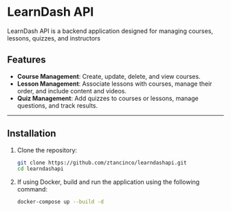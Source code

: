 # LearnDash API

LearnDash API is a backend application designed for managing courses, lessons, quizzes, and instructors
## Features

- **Course Management**: Create, update, delete, and view courses.
- **Lesson Management**: Associate lessons with courses, manage their order, and include content and videos.
- **Quiz Management**: Add quizzes to courses or lessons, manage questions, and track results.

---

## Installation

1. Clone the repository:
   ```bash
   git clone https://github.com/ztancinco/learndashapi.git
   cd learndashapi
2. If using Docker, build and run the application using the following command:
   ```bash
   docker-compose up --build -d
